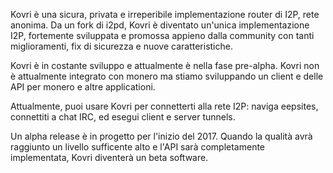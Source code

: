 Kovri è una sicura, privata e irreperibile implementazione router di I2P, rete anonima. Da un fork di i2pd, Kovri è diventato un'unica implementazione I2P, fortemente sviluppata e promossa appieno dalla community con tanti miglioramenti, fix di sicurezza e nuove caratteristiche.

Kovri è in costante sviluppo e attualmente è nella fase pre-alpha. Kovri non è attualmente integrato con monero ma stiamo sviluppando un client e delle API per monero e altre applicationi.

Attualmente, puoi usare Kovri per connetterti alla rete I2P: naviga eepsites, connettiti a chat IRC, ed esegui client e server tunnels.

Un alpha release è in progetto per l'inizio del 2017. Quando la qualità avrà raggiunto un livello sufficente alto e l'API sarà completamente implementata, Kovri diventerà un beta software.

